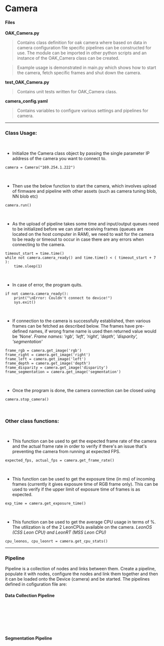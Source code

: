 # Camera

#### Files

**OAK_Camera.py**
> Contains class definition for oak camera where based on data in camera configuration file specific pipelines can be constructed for use. The module can be imported in other python scripts and an instance of the OAK_Camera class can be created.

> Example usage is demonstrated in main.py which shows how to start the camera, fetch specific frames and shut down the camera.

**test_OAK_Camera.py**
> Contains unit tests written for OAK_Camera class.

**camera_config.yaml**
> Contains variables to configure various settings and pipelines for camera.

***
### Class Usage:
<br>

* Initialize the Camera class object by passing the single parameter IP address of the camera you want to connect to.
```
camera = Camera("169.254.1.222")
```
<br>

* Then use the below function to start the camera, which involves upload of firmware and pipeline with other assets (such as camera tuning blob, NN blob etc) 
```
camera.run()
```
<br>

* As the upload of pipeline takes some time and input/output queues need to be initialized before we can start receiving frames (queues are located on the host computer in RAM), we need to wait for the camera to be ready or timeout to occur in case there are any errors when connecting to the camera.
```
timeout_start = time.time()
while not camera.camera_ready() and time.time() < ( timeout_start + 7 ):
	time.sleep(1)
```
<br>

* In case of error, the program quits. 
```
if not camera.camera_ready():
	print("\nError: Couldn't connect to device!")
	sys.exit()
```
<br>

* If connection to the camera is successfully established, then various frames can be fetched as described below. The frames have pre-defined names, if wrong frame name is used then returned value would be 'None'. 
*Frame names: 'rgb', 'left', 'right', 'depth', 'disparity', 'segmentation'*
```  
frame_rgb = camera.get_image('rgb')
frame_right = camera.get_image('right')
frame_left = camera.get_image('left')
frame_depth = camera.get_image('depth')
frame_disparity = camera.get_image('disparity')
frame_segmentation = camera.get_image('segmentation')
```
<br>

* Once the program is done, the camera connection can be closed using
```
camera.stop_camera()
```
<br>

### Other class functions:
<br>

* This function can be used to get the expected frame rate of the camera and the actual frame rate in order to verify if there's an issue that's preventing the camera from running at expected FPS.
```
expected_fps, actual_fps = camera.get_frame_rate()
```
<br>

* This function can be used to get the exposure time (in ms) of incoming frames (currently it gives exposure time of RGB frame only). This can be used to verify if the upper limit of exposure time of frames is as expected.
```
exp_time = camera.get_exposure_time()
```
<br>

* This function can be used to get the average CPU usage in terms of %. The utilization is of the 2 LeonCPUs available on the camera.
*LeonOS (CSS Leon CPU) and LeonRT (MSS Leon CPU)*
```
cpu_leonos, cpu_leonrt = camera.get_cpu_stats()
```

***
### Pipeline
Pipeline is a collection of nodes and links between them. Create a pipeline, populate it with nodes, configure the nodes and link them together and then it can be loaded onto the Device (camera) and be started. The pipelines defined in cofiguration file are:

#### Data Collection Pipeline
<br><br><br><br><br>


#### Segmentation Pipeline
<br>
